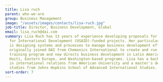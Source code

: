 ```yaml
---
title: Lisa ruch
parent: who-we-are
group: Business Management
image: "/assets/images/contacts/lisa-ruch.jpg"
job-title: Director, Business Development, Global
email: lisa_ruch@dai.com
summary: Lisa Ruch has 13 years of experience developing proposals for U.S. Agency
  for International Development (USAID)-funded projects. Her particular area of expertise
  is designing systems and processes to manage business development efforts. Lisa
  originally joined DAI from Chemonics International to create and run the new business
  training program and now directs business development in Latin America and the Caribbean,
  Haiti, Eastern Europe, and Washington-based programs. Lisa has a bachelor's degree
  in international relations from American University and a master's degree in international
  studies from Johns Hopkins School of Advanced International Studies.
sort-order: 7
---
```


